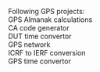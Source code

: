 Following GPS projects:<br />
GPS Almanak calculations<br />
CA code generator<br />
DUT time convertor<br />
GPS network<br />
ICRF to IERF conversion<br />
GPS time convertor<br />
